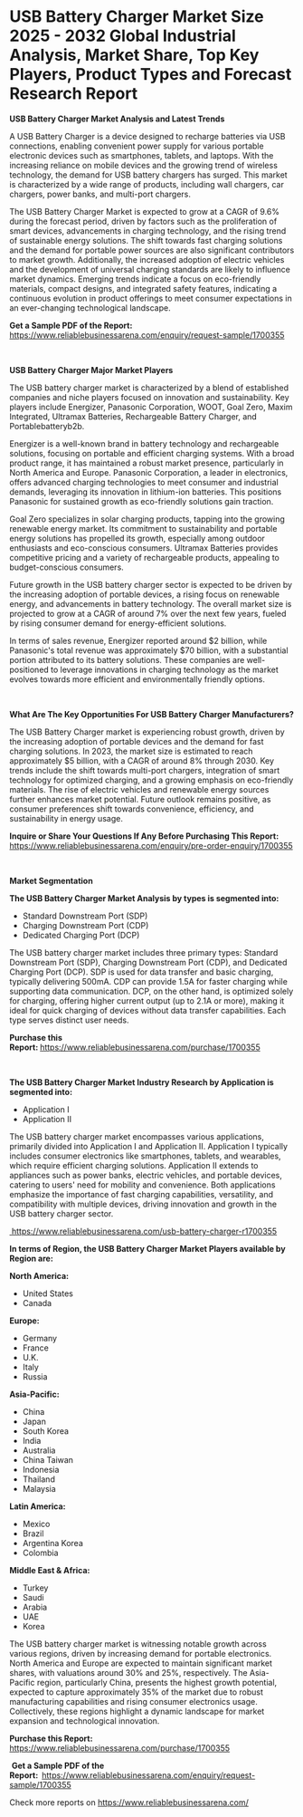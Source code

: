 <p><h1>USB Battery Charger Market Size 2025 - 2032 Global Industrial Analysis, Market Share, Top Key Players, Product Types and Forecast Research Report</h1></p><p><strong>USB Battery Charger Market Analysis and Latest Trends</strong></p>
<p><p>A USB Battery Charger is a device designed to recharge batteries via USB connections, enabling convenient power supply for various portable electronic devices such as smartphones, tablets, and laptops. With the increasing reliance on mobile devices and the growing trend of wireless technology, the demand for USB battery chargers has surged. This market is characterized by a wide range of products, including wall chargers, car chargers, power banks, and multi-port chargers.</p><p>The USB Battery Charger Market is expected to grow at a CAGR of 9.6% during the forecast period, driven by factors such as the proliferation of smart devices, advancements in charging technology, and the rising trend of sustainable energy solutions. The shift towards fast charging solutions and the demand for portable power sources are also significant contributors to market growth. Additionally, the increased adoption of electric vehicles and the development of universal charging standards are likely to influence market dynamics. Emerging trends indicate a focus on eco-friendly materials, compact designs, and integrated safety features, indicating a continuous evolution in product offerings to meet consumer expectations in an ever-changing technological landscape.</p></p>
<p><strong>Get a Sample PDF of the Report:&nbsp;</strong> <a href="https://www.reliablebusinessarena.com/enquiry/request-sample/1700355?utm_campaign=1943&utm_medium=2&utm_source=Github&utm_content=ia&utm_term=09012025&utm_id=usb-battery-charger">https://www.reliablebusinessarena.com/enquiry/request-sample/1700355</a></p>
<p>&nbsp;</p>
<p><strong>USB Battery Charger Major Market Players</strong></p>
<p><p>The USB battery charger market is characterized by a blend of established companies and niche players focused on innovation and sustainability. Key players include Energizer, Panasonic Corporation, WOOT, Goal Zero, Maxim Integrated, Ultramax Batteries, Rechargeable Battery Charger, and Portablebatteryb2b.</p><p>Energizer is a well-known brand in battery technology and rechargeable solutions, focusing on portable and efficient charging systems. With a broad product range, it has maintained a robust market presence, particularly in North America and Europe. Panasonic Corporation, a leader in electronics, offers advanced charging technologies to meet consumer and industrial demands, leveraging its innovation in lithium-ion batteries. This positions Panasonic for sustained growth as eco-friendly solutions gain traction.</p><p>Goal Zero specializes in solar charging products, tapping into the growing renewable energy market. Its commitment to sustainability and portable energy solutions has propelled its growth, especially among outdoor enthusiasts and eco-conscious consumers. Ultramax Batteries provides competitive pricing and a variety of rechargeable products, appealing to budget-conscious consumers.</p><p>Future growth in the USB battery charger sector is expected to be driven by the increasing adoption of portable devices, a rising focus on renewable energy, and advancements in battery technology. The overall market size is projected to grow at a CAGR of around 7% over the next few years, fueled by rising consumer demand for energy-efficient solutions.</p><p>In terms of sales revenue, Energizer reported around $2 billion, while Panasonic's total revenue was approximately $70 billion, with a substantial portion attributed to its battery solutions. These companies are well-positioned to leverage innovations in charging technology as the market evolves towards more efficient and environmentally friendly options.</p></p>
<p>&nbsp;</p>
<p><strong>What Are The Key Opportunities For USB Battery Charger Manufacturers?</strong></p>
<p><p>The USB Battery Charger market is experiencing robust growth, driven by the increasing adoption of portable devices and the demand for fast charging solutions. In 2023, the market size is estimated to reach approximately $5 billion, with a CAGR of around 8% through 2030. Key trends include the shift towards multi-port chargers, integration of smart technology for optimized charging, and a growing emphasis on eco-friendly materials. The rise of electric vehicles and renewable energy sources further enhances market potential. Future outlook remains positive, as consumer preferences shift towards convenience, efficiency, and sustainability in energy usage.</p></p>
<p><strong>Inquire or Share Your Questions If Any Before Purchasing This Report:</strong> <a href="https://www.reliablebusinessarena.com/enquiry/pre-order-enquiry/1700355?utm_campaign=1943&utm_medium=2&utm_source=Github&utm_content=ia&utm_term=09012025&utm_id=usb-battery-charger">https://www.reliablebusinessarena.com/enquiry/pre-order-enquiry/1700355</a></p>
<p>&nbsp;</p>
<p><strong>Market Segmentation</strong></p>
<p><strong>The USB Battery Charger Market Analysis by types is segmented into:</strong></p>
<p><ul><li>Standard Downstream Port (SDP)</li><li>Charging Downstream Port (CDP)</li><li>Dedicated Charging Port (DCP)</li></ul></p>
<p><p>The USB battery charger market includes three primary types: Standard Downstream Port (SDP), Charging Downstream Port (CDP), and Dedicated Charging Port (DCP). SDP is used for data transfer and basic charging, typically delivering 500mA. CDP can provide 1.5A for faster charging while supporting data communication. DCP, on the other hand, is optimized solely for charging, offering higher current output (up to 2.1A or more), making it ideal for quick charging of devices without data transfer capabilities. Each type serves distinct user needs.</p></p>
<p><strong>Purchase this Report:&nbsp;</strong><a href="https://www.reliablebusinessarena.com/purchase/1700355?utm_campaign=1943&utm_medium=2&utm_source=Github&utm_content=ia&utm_term=09012025&utm_id=usb-battery-charger">https://www.reliablebusinessarena.com/purchase/1700355</a></p>
<p>&nbsp;</p>
<p><strong>The USB Battery Charger Market Industry Research by Application is segmented into:</strong></p>
<p><ul><li>Application I</li><li>Application II</li></ul></p>
<p><p>The USB battery charger market encompasses various applications, primarily divided into Application I and Application II. Application I typically includes consumer electronics like smartphones, tablets, and wearables, which require efficient charging solutions. Application II extends to appliances such as power banks, electric vehicles, and portable devices, catering to users' need for mobility and convenience. Both applications emphasize the importance of fast charging capabilities, versatility, and compatibility with multiple devices, driving innovation and growth in the USB battery charger sector.</p></p>
<p><a href="https://www.reliablebusinessarena.com/usb-battery-charger-r1700355?utm_campaign=1943&utm_medium=2&utm_source=Github&utm_content=ia&utm_term=09012025&utm_id=usb-battery-charger">&nbsp;https://www.reliablebusinessarena.com/usb-battery-charger-r1700355</a></p>
<p><strong>In terms of Region, the USB Battery Charger Market Players available by Region are:</strong></p>
<p>
    <p> <strong> North America: </strong>
        <ul>
            <li>United States</li>
            <li>Canada</li>
        </ul>
        </p> 
    <p> <strong> Europe: </strong>
        <ul>
            <li>Germany</li>
            <li>France</li>
            <li>U.K.</li>
            <li>Italy</li>
            <li>Russia</li>
        </ul>
        </p> 
    <p> <strong> Asia-Pacific: </strong>
        <ul>
            <li>China</li>
            <li>Japan</li>
            <li>South Korea</li>
            <li>India</li>
            <li>Australia</li>
            <li>China Taiwan</li>
            <li>Indonesia</li>
            <li>Thailand</li>
            <li>Malaysia</li>
        </ul>
        </p> 
    <p> <strong> Latin America: </strong>
        <ul>
            <li>Mexico</li>
            <li>Brazil</li>
            <li>Argentina Korea</li>
            <li>Colombia</li>
        </ul>
        </p> 
    <p> <strong> Middle East & Africa: </strong>
        <ul>
            <li>Turkey</li>
            <li>Saudi</li>
            <li>Arabia</li>
            <li>UAE</li>
            <li>Korea</li>
        </ul>
    </p>
    </p>
<p><p>The USB battery charger market is witnessing notable growth across various regions, driven by increasing demand for portable electronics. North America and Europe are expected to maintain significant market shares, with valuations around 30% and 25%, respectively. The Asia-Pacific region, particularly China, presents the highest growth potential, expected to capture approximately 35% of the market due to robust manufacturing capabilities and rising consumer electronics usage. Collectively, these regions highlight a dynamic landscape for market expansion and technological innovation.</p></p>
<p><strong>Purchase this Report: </strong><a href="https://www.reliablebusinessarena.com/purchase/1700355?utm_campaign=1943&utm_medium=2&utm_source=Github&utm_content=ia&utm_term=09012025&utm_id=usb-battery-charger">https://www.reliablebusinessarena.com/purchase/1700355</a></p>
<p>&nbsp;<strong>Get a Sample PDF of the Report:&nbsp;&nbsp;</strong><a href="https://www.reliablebusinessarena.com/enquiry/request-sample/1700355?utm_campaign=1943&utm_medium=2&utm_source=Github&utm_content=ia&utm_term=09012025&utm_id=usb-battery-charger">https://www.reliablebusinessarena.com/enquiry/request-sample/1700355</a></p>
<p><strong></strong></p>
<p>Check more reports on <a href="https://www.reliablebusinessarena.com/?utm_campaign=1943&utm_medium=2&utm_source=Github&utm_content=ia&utm_term=09012025&utm_id=usb-battery-charger">https://www.reliablebusinessarena.com/</a></p>